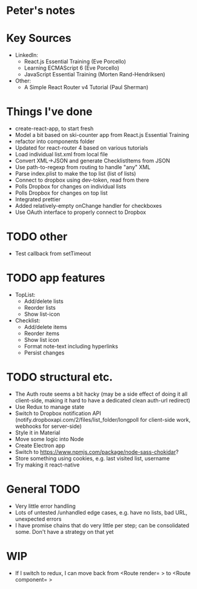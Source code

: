 # Peter's notes

# Key Sources

- LinkedIn:
  - React.js Essential Training (Eve Porcello)
  - Learning ECMAScript 6 (Eve Porcello)
  - JavaScript Essential Training (Morten Rand-Hendriksen)
- Other:
  - A Simple React Router v4 Tutorial (Paul Sherman)
  
# Things I've done
- create-react-app, to start fresh
- Model a bit based on ski-counter app from React.js Essential Training
- refactor into components folder
- Updated for react-router 4 based on various tutorials
- Load individual list.xml from local file
- Convert XML->JSON and generate ChecklistItems from JSON
- Use path-to-regexp from routing to handle "any" XML
- Parse index.plist to make the top list (list of lists)
- Connect to dropbox using dev-token, read from there
- Polls Dropbox for changes on individual lists
- Polls Dropbox for changes on top list
- Integrated prettier
- Added relatively-empty onChange handler for checkboxes
- Use OAuth interface to properly connect to Dropbox

# TODO other
- Test callback from setTimeout

# TODO app features
- TopList:
  - Add/delete lists
  - Reorder lists
  - Show list-icon
- Checklist:
  - Add/delete items
  - Reorder items
  - Show list icon
  - Format note-text including hyperlinks
  - Persist changes

# TODO structural etc.
- The Auth route seems a bit hacky (may be a side effect of doing it all client-side, making it hard to have a dedicated clean auth-url redirect)
- Use Redux to manage state
- Switch to Dropbox notification API (notify.dropboxapi.com/2/files/list_folder/longpoll for client-side work, webhooks for server-side)
- Style it in Material
- Move some logic into Node
- Create Electron app
- Switch to https://www.npmjs.com/package/node-sass-chokidar?
- Store something using cookies, e.g. last visited list, username
- Try making it react-native

# General TODO
- Very little error handling
- Lots of untested /unhandled edge cases, e.g. have no lists, bad URL, unexpected errors
- I have promise chains that do very little per step; can be consolidated some. Don't have a strategy on that yet

# WIP
- If I switch to redux, I can move back from <Route render= > to <Route component= >
